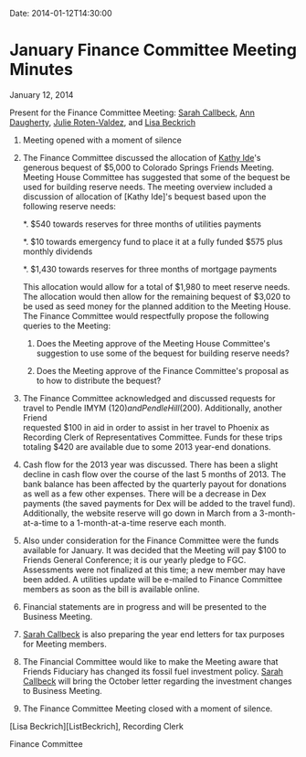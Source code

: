 Date: 2014-01-12T14:30:00

# January Finance Committee Meeting Minutes

[AnnDaugherty]: /Friends/AnnDaugherty
[JulieRoten-Valdez]: /Friends/JulieRoten-Valdez
[KathyIde]: /Friends/KathyIde
[LisaBeckrich]: /Friends/LisaBeckrich
[SarahCallbeck]: /Friends/SarahCallbeck

January 12, 2014

Present for the Finance Committee Meeting:  [Sarah Callbeck][SarahCallbeck],
[Ann Daugherty][AnnDaugherty], [Julie Roten-Valdez][JulieRoten-Valdez], and
[Lisa Beckrich][LisaBeckrich]

1.  Meeting opened with a moment of silence

2.  The Finance Committee discussed the allocation of [Kathy Ide][KathyIde]'s 
    generous bequest of $5,000 to Colorado Springs Friends Meeting.  Meeting 
    House Committee has suggested that some of the bequest be used for 
    building reserve needs.  The meeting overview included a discussion of 
    allocation of [Kathy Ide]'s bequest based upon the following reserve needs:
	
    *.  $540 towards reserves for three months of utilities payments
	  
    *.  $10 towards emergency fund to place it at a fully funded $575 plus monthly dividends 
           
    *.  $1,430 towards reserves for three months of mortgage payments

    This allocation would allow for a total of $1,980 to meet reserve needs.  
    The allocation would then allow for the remaining bequest of $3,020 to be used as seed 
    money for the planned addition to the Meeting House.  The Finance Committee would 
    respectfully propose the following queries to the Meeting:

    1.  Does the Meeting approve of the Meeting House Committee's  suggestion to use some of 
        the bequest for building reserve needs?

    2.  Does the Meeting approve of the Finance Committee's proposal as to how 
        to distribute the bequest?

3.  The Finance Committee acknowledged and discussed requests for travel to Pendle 
    IMYM ($120) and Pendle Hill ($200).  Additionally, another Friend  
    requested $100 in aid in order to assist in her travel to Phoenix as Recording Clerk of 
    Representatives Committee.  Funds for these trips totaling $420 are available due to 
    some 2013 year-end donations. 

4.  Cash flow for the 2013 year was discussed. There has been a slight decline in cash flow
    over the course of the last 5 months of 2013. The bank balance has been affected by the 
    quarterly payout for donations as well as a few other expenses. There will be a decrease 
    in Dex payments (the saved payments for Dex will be added to the travel fund).  
    Additionally, the website reserve will go down in March from a 3-month-at-a-time to a 
    1-month-at-a-time reserve each month. 

5.  Also under consideration for the Finance Committee were the funds available 
    for January.  It was decided that the Meeting will pay $100 to Friends General 
    Conference; it is our yearly pledge to FGC.  Assessments were not finalized at 
    this time; a new member may have been added.  A utilities update will be e-mailed 
    to Finance Committee members as soon as the bill is available online. 

6.  Financial statements are in progress and will be presented to the Business Meeting. 

7.  [Sarah Callbeck][SarahCallbeck] is also preparing the year end letters for 
    tax purposes for Meeting members. 

8.  The Financial Committee would like to make the Meeting aware that Friends 
    Fiduciary has changed its fossil fuel investment policy. [Sarah Callbeck][SarahCallbeck] 
    will bring the October letter regarding the investment changes to Business Meeting. 

9.  The Finance Committee Meeting closed with a moment of silence.

[Lisa Beckrich][ListBeckrich], Recording Clerk

Finance Committee
